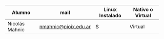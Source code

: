 | Alumno                         | mail                    | Linux Instalado | Nativo o Virtual |
|--------------------------------|-------------------------|-----------------|------------------|
| Nicolás Mahnic                 | nmahnic@pioix.edu.ar    | S               | Virtual          |